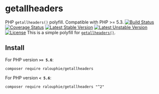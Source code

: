 getallheaders
=============
PHP `getallheaders()` polyfill. Compatible with PHP >= 5.3.
[![Build Status](https://travis-ci.org/ralouphie/getallheaders.svg?branch=master)](https://travis-ci.org/ralouphie/getallheaders)
[![Coverage Status](https://coveralls.io/repos/ralouphie/getallheaders/badge.png?branch=master)](https://coveralls.io/r/ralouphie/getallheaders?branch=master)
[![Latest Stable Version](https://poser.pugx.org/ralouphie/getallheaders/v/stable.png)](https://packagist.org/packages/ralouphie/getallheaders)
[![Latest Unstable Version](https://poser.pugx.org/ralouphie/getallheaders/v/unstable.png)](https://packagist.org/packages/ralouphie/getallheaders)
[![License](https://poser.pugx.org/ralouphie/getallheaders/license.png)](https://packagist.org/packages/ralouphie/getallheaders)
This is a simple polyfill for [`getallheaders()`](http://www.php.net/manual/en/function.getallheaders.php).
## Install
For PHP version **`>= 5.6`**:
```
composer require ralouphie/getallheaders
```
For PHP version **`< 5.6`**:
```
composer require ralouphie/getallheaders "^2"
```
